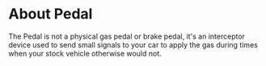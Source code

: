 # About Pedal

The Pedal is not a physical gas pedal or brake pedal, it's an interceptor device used to send small  signals to your car to apply the gas during times when your stock vehicle otherwise would not.

